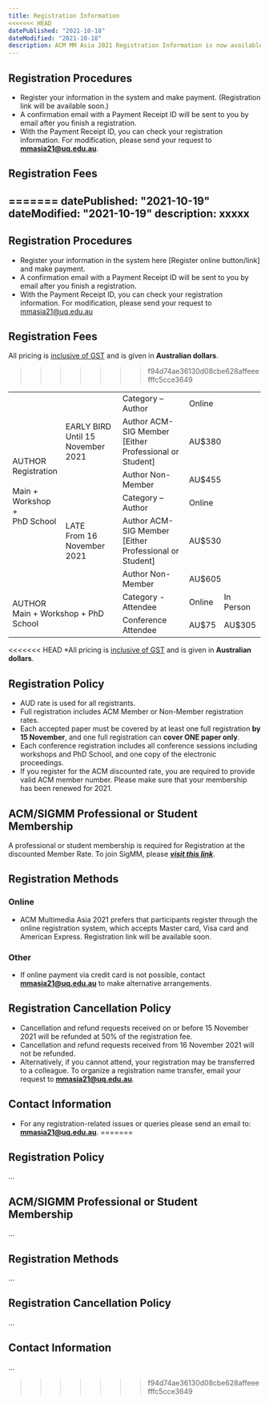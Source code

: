 ```yaml
---
title: Registration Information
<<<<<<< HEAD
datePublished: "2021-10-18"
dateModified: "2021-10-18"
description: ACM MM Asia 2021 Registration Information is now available.
---
```

<!-- Register your information in the system **[*here*]()** and make payment -->
## Registration Procedures

- Register your information in the system and make payment. (Registration link will be available soon.)
- A confirmation email with a Payment Receipt ID will be sent to you by email after you finish a registration.
- With the Payment Receipt ID, you can check your registration information. For modification, please send your request to **[mmasia21@uq.edu.au](mailto:mmasia21@uq.edu.au)**.


## Registration Fees

=======
datePublished: "2021-10-19"
dateModified: "2021-10-19"
description: xxxxx
---

## Registration Procedures

- Register your information in the system here [Register online button/link] and make payment.
- A confirmation email with a Payment Receipt ID will be sent to you by email after you finish a registration.
- With the Payment Receipt ID, you can check your registration information. For modification, please send your request to mmasia21@uq.edu.au

## Registration Fees

All pricing is <ins>inclusive of GST</ins> and is given in **Australian dollars**.

>>>>>>> f94d74ae36130d08cbe628affeeefffc5cce3649
<div class="mb-6 w-full overflow-x-scroll md:overflow-hidden">
    <table class="table-custom mb-0 text-center table-auto overflow-x-scroll md:overflow-hidden">
        <tbody class="border-t text-gray-600 text-sm font-normal">
            <tr class="bg-gray-100">
                <td rowspan="6" class="font-bold">AUTHOR<br/>Registration<br/><br/>Main +<br/>Workshop +<br/>PhD School</td>
                <td rowspan="3"><span class="font-bold">EARLY BIRD</span><br/>Until 15 November 2021</td>
                <td class="font-bold">Category – Author</td>
                <td colspan="2" class="font-bold">Online</td>
            </tr>
            <tr>
                <td>Author <span class="font-semibold">ACM-SIG Member</span><br/>[Either Professional or Student]</td>
                <td colspan="2">AU$380</td>
            </tr>
            <tr>
                <td>Author Non-Member</td>
                <td colspan="2">AU$455</td>
            </tr>
            <tr class="bg-gray-100">
                <td rowspan="3"><span class="font-bold">LATE</span><br/>From 16 November 2021</td>
                <td class="font-bold">Category – Author</td>
                <td colspan="2" class="font-bold">Online</td>
            </tr>
            <tr>
                <td>Author <span class="font-semibold">ACM-SIG Member</span><br/>[Either Professional or Student]</td>
                <td colspan="2">AU$530</td>
            </tr>
            <tr>
                <td>Author Non-Member</td>
                <td colspan="2">AU$605</td>
            </tr>
            <tr class="bg-gray-100">
                <td rowspan="2" colspan="2" class="font-bold">AUTHOR<br/>Main + Workshop + PhD School</td>
                <td class="font-bold">Category - Attendee</td>
                <td class="font-bold">Online</td>
                <td class="font-bold">In Person</td>
            </tr>
            <tr>
                <td>Conference Attendee</td>
                <td>AU$75</td>
                <td>AU$305</td>
            </tr>
        </tbody>
    </table>
</div>

<<<<<<< HEAD
*All pricing is <ins>inclusive of GST</ins> and is given in **Australian dollars**.

## Registration Policy

- AUD rate is used for all registrants.
- Full registration includes ACM Member or Non-Member registration rates.
- Each accepted paper must be covered by at least one full registration **by 15 November**, and one full registration can **cover ONE paper only**.
- Each conference registration includes all conference sessions including workshops and PhD School, and one copy of the electronic proceedings.
- If you register for the ACM discounted rate, you are required to provide valid ACM member number. Please make sure that your membership has been renewed for 2021.


## ACM/SIGMM Professional or Student Membership

A professional or student membership is required for Registration at the discounted Member Rate. To join SigMM, please **[*visit this link*](https://services.acm.org/public/qj/gensigqj/login_gensigqj.cfm?rdr=promo=QJSIG&offering=044&form_type=SIG)**.

## Registration Methods

### Online
- ACM Multimedia Asia 2021 prefers that participants register through the online registration system, which accepts Master card, Visa card and American Express. Registration link will be available soon.

### Other
- If online payment via credit card is not possible, contact **[mmasia21@uq.edu.au](mailto:mmasia21@uq.edu.au)** to make alternative arrangements.

## Registration Cancellation Policy
- Cancellation and refund requests received on or before 15 November 2021 will be refunded at 50% of the registration fee.
- Cancellation and refund requests received from 16 November 2021 will not be refunded.
- Alternatively, if you cannot attend, your registration may be transferred to a colleague. To organize a registration name transfer, email your request to **[mmasia21@uq.edu.au](mailto:mmasia21@uq.edu.au)**.


## Contact Information

- For any registration-related issues or queries please send an email to: **[mmasia21@uq.edu.au](mailto:mmasia21@uq.edu.au)**.
=======
## Registration Policy

...

## ACM/SIGMM Professional or Student Membership

...

## Registration Methods

...

## Registration Cancellation Policy

...

## Contact Information

...
>>>>>>> f94d74ae36130d08cbe628affeeefffc5cce3649
